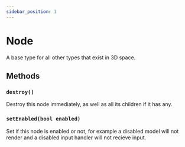 ```yaml
---
sidebar_position: 1
---
```


# Node
A base type for all other types that exist in 3D space.

## Methods
### `destroy()`
Destroy this node immediately, as well as all its children if it has any.

### `setEnabled(bool enabled)`
Set if this node is enabled or not, for example a disabled model will not render and a disabled input handler will not recieve input.